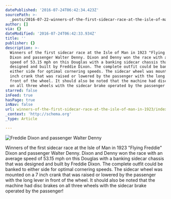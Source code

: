 ```yaml
---
datePublished: '2016-07-24T06:42:34.423Z'
sourcePath: >-
  _posts/2016-07-22-winners-of-the-first-sidecar-race-at-the-isle-of-man-in-1923.md
author: []
via: {}
dateModified: '2016-07-24T06:42:33.934Z'
title: ''
publisher: {}
description: >-
  Winners of the first sidecar race at the Isle of Man in 1923 "Flying Freddie"
  Dixon and passenger Walter Denny. Dixon and Denny won the race with an average
  speed of 53.15 mph on this Douglas with a banking sidecar chassis that was
  designed and built by Freddie Dixon. The complete outfit could be banked to
  either side for optimal cornering speeds. The sidecar wheel was mounted on a 7
  inch crank that was raised or lowered by the passenger with the long lever in
  front of the wheel. It should also be noted that the machine had disc brakes
  on all three wheels with the sidecar brake operated by the passenger!
starred: false
inFeed: true
hasPage: true
inNav: false
url: winners-of-the-first-sidecar-race-at-the-isle-of-man-in-1923/index.html
_context: 'http://schema.org'
_type: Article

---
```

![Freddie Dixon and passenger Walter Denny](https://the-grid-user-content.s3-us-west-2.amazonaws.com/5502dd06-aca4-4c50-818e-ce6b713c8ad4.jpg)

Winners of the first sidecar race at the Isle of Man in 1923 "Flying Freddie" Dixon and passenger Walter Denny. Dixon and Denny won the race with an average speed of 53.15 mph on this Douglas with a banking sidecar chassis that was designed and built by Freddie Dixon. The complete outfit could be banked to either side for optimal cornering speeds. The sidecar wheel was mounted on a 7 inch crank that was raised or lowered by the passenger with the long lever in front of the wheel. It should also be noted that the machine had disc brakes on all three wheels with the sidecar brake operated by the passenger!